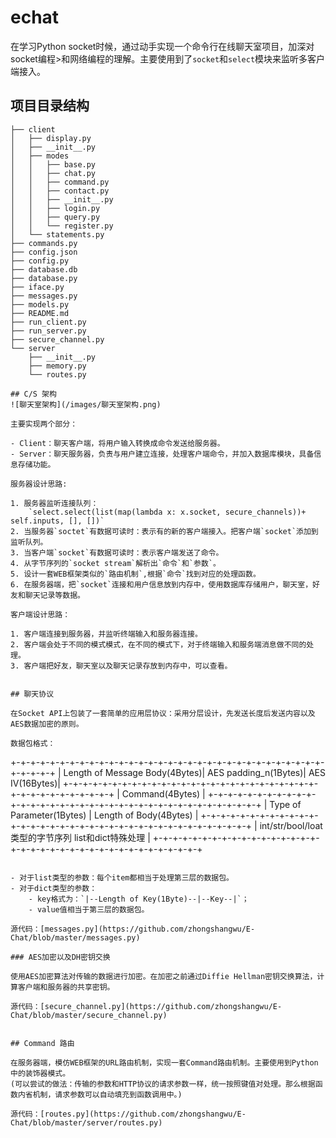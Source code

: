 # echat
在学习Python socket时候，通过动手实现一个命令行在线聊天室项目，加深对socket编程>和网络编程的理解。主要使用到了`socket`和`select`模块来监听多客户端接入。
## 项目目录结构
```
├── client
│   ├── display.py
│   ├── __init__.py
│   ├── modes
│   │   ├── base.py
│   │   ├── chat.py
│   │   ├── command.py
│   │   ├── contact.py
│   │   ├── __init__.py
│   │   ├── login.py
│   │   ├── query.py
│   │   └── register.py
│   └── statements.py
├── commands.py
├── config.json
├── config.py
├── database.db
├── database.py
├── iface.py
├── messages.py
├── models.py
├── README.md
├── run_client.py
├── run_server.py
├── secure_channel.py
└── server
    ├── __init__.py
    ├── memory.py
    └── routes.py

## C/S 架构
![聊天室架构](/images/聊天室架构.png)

主要实现两个部分：

- Client：聊天客户端，将用户输入转换成命令发送给服务器。
- Server：聊天服务器，负责与用户建立连接，处理客户端命令，并加入数据库模块，具备信息存储功能。

服务器设计思路:

1. 服务器监听连接队列：
    `select.select(list(map(lambda x: x.socket, secure_channels))+ self.inputs, [], [])`
2. 当服务器`soctet`有数据可读时：表示有的新的客户端接入。把客户端`socket`添加到监听队列。
3. 当客户端`socket`有数据可读时：表示客户端发送了命令。
4. 从字节序列的`socket stream`解析出`命令`和`参数`。
5. 设计一套WEB框架类似的`路由机制`,根据`命令`找到对应的处理函数。
6. 在服务器端，把`socket`连接和用户信息放到内存中，使用数据库存储用户，聊天室，好友和聊天记录等数据。

客户端设计思路：

1. 客户端连接到服务器，并监听终端输入和服务器连接。
2. 客户端会处于不同的模式模式，在不同的模式下，对于终端输入和服务端消息做不同的处理。
3. 客户端把好友，聊天室以及聊天记录存放到内存中，可以查看。


## 聊天协议

在Socket API上包装了一套简单的应用层协议：采用分层设计，先发送长度后发送内容以及AES数据加密的原则。

数据包格式：
```
+-+-+-+-+-+-+-+-+-+-+-+-+-+-+-+-+-+-+-+-+-+-+-+-+-+-+-+-+-+-+-+-+-+-+-+-+
| Length of Message Body(4Bytes)| AES padding_n(1Bytes)| AES IV(16Bytes)|
+-+-+-+-+-+-+-+-+-+-+-+-+-+-+-+-+-+-+-+-+-+-+-+-+-+-+-+-+-+-+-+-+-+-+-+-+
|                        Command(4Bytes)                                |
+-+-+-+-+-+-+-+-+-+-+-+-+-+-+-+-+-+-+-+-+-+-+-+-+-+-+-+-+-+-+-+-+-+-+-+-+
|     Type of Parameter(1Bytes)     |     Length of Body(4Bytes)        |
+-+-+-+-+-+-+-+-+-+-+-+-+-+-+-+-+-+-+-+-+-+-+-+-+-+-+-+-+-+-+-+-+-+-+-+-+
|         int/str/bool/loat类型的字节序列    list和dict特殊处理             |
+-+-+-+-+-+-+-+-+-+-+-+-+-+-+-+-+-+-+-+-+-+-+-+-+-+-+-+-+-+-+-+-+-+-+-+-+
```

- 对于list类型的参数：每个item都相当于处理第三层的数据包。
- 对于dict类型的参数：
    - key格式为：`|--Length of Key(1Byte)--|--Key--|`；
    - value值相当于第三层的数据包。

源代码：[messages.py](https://github.com/zhongshangwu/E-Chat/blob/master/messages.py)

### AES加密以及DH密钥交换

使用AES加密算法对传输的数据进行加密。在加密之前通过Diffie Hellman密钥交换算法，计算客户端和服务器的共享密钥。

源代码：[secure_channel.py](https://github.com/zhongshangwu/E-Chat/blob/master/secure_channel.py)


## Command 路由

在服务器端，模仿WEB框架的URL路由机制，实现一套Command路由机制。主要使用到Python中的装饰器模式。
(可以尝试的做法：传输的参数和HTTP协议的请求参数一样，统一按照键值对处理。那么根据函数内省机制，请求参数可以自动填充到函数调用中。)

源代码：[routes.py](https://github.com/zhongshangwu/E-Chat/blob/master/server/routes.py)

```
